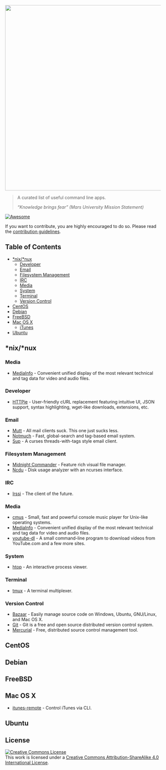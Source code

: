 <img src="https://cdn.rawgit.com/herrbischoff/awesome-command-line-apps/master/assets/logo.svg" width="600">

> A curated list of useful command line apps.
>
> _“Knowledge brings fear” (Mars University Mission Statement)_

[![Awesome](https://cdn.rawgit.com/sindresorhus/awesome/d7305f38d29fed78fa85652e3a63e154dd8e8829/media/badge.svg)](https://github.com/sindresorhus/awesome)

If you want to contribute, you are highly encouraged to do so. Please read the [contribution guidelines](contributing.md).

## Table of Contents

- [\*nix/\*nux](#nixnux)
    - [Developer](#developer)
    - [Email](#email)
    - [Filesystem Management](#filesystem-management)
    - [IRC](#irc)
    - [Media](#media)
    - [System](#system)
    - [Terminal](#terminal)
    - [Version Control](#version-control)
- [CentOS](#redhatcentos)
- [Debian](#debian)
- [FreeBSD](#freebsd)
- [Mac OS X](#mac-os-x)
    - [iTunes](#itunes)
- [Ubuntu](#ubuntu)


## \*nix/\*nux

### Media

- [MediaInfo](http://mediaarea.net/en/MediaInfo) - Convenient unified display of the most relevant technical and tag data for video and audio files.

### Developer

- [HTTPie](https://github.com/jkbrzt/httpie) - User-friendly cURL replacement featuring intuitive UI, JSON support, syntax highlighting, wget-like downloads, extensions, etc.

### Email

- [Mutt](http://www.mutt.org) - All mail clients suck. This one just sucks less.
- [Notmuch](https://notmuchmail.org) - Fast, global-search and tag-based email system.
- [Sup](http://supmua.org) - A curses threads-with-tags style email client.

### Filesystem Management

- [Midnight Commander](http://www.midnight-commander.org) - Feature rich visual file manager.
- [Ncdu](http://dev.yorhel.nl/ncdu) - Disk usage analyzer with an ncurses interface.

### IRC

- [Irssi](https://github.com/irssi/irssi) - The client of the future.

### Media

- [cmus](https://cmus.github.io) - Small, fast and powerful console music player for Unix-like operating systems.
- [MediaInfo](http://mediaarea.net/en/MediaInfo) - Convenient unified display of the most relevant technical and tag data for video and audio files.
- [youtube-dl](http://rg3.github.io/youtube-dl/) - A small command-line program to download videos from YouTube.com and a few more sites.

### System

- [htop](http://hisham.hm/htop/) - An interactive process viewer.

### Terminal

- [tmux](https://tmux.github.io) - A terminal multiplexer.

### Version Control

- [Bazaar](http://bazaar.canonical.com/en/) - Easily manage source code on Windows, Ubuntu, GNU/Linux, and Mac OS X.
- [Git](http://www.git-scm.com) - Git is a free and open source distributed version control system.
- [Mercurial](https://www.mercurial-scm.org) - Free, distributed source control management tool.


## CentOS


## Debian


## FreeBSD


## Mac OS X

- [itunes-remote](https://github.com/mischah/itunes-remote) - Control iTunes via CLI.


## Ubuntu


## License

<a rel="license" href="http://creativecommons.org/licenses/by-sa/4.0/"><img alt="Creative Commons License" style="border-width:0" src="https://i.creativecommons.org/l/by-sa/4.0/88x31.png" /></a><br />This work is licensed under a <a rel="license" href="http://creativecommons.org/licenses/by-sa/4.0/">Creative Commons Attribution-ShareAlike 4.0 International License</a>.
